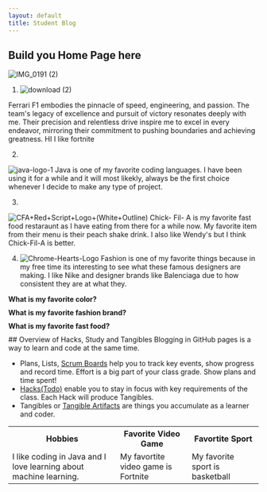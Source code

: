 ```yaml
---
layout: default
title: Student Blog
---
```



## Build you Home Page here 
![IMG_0191 (2)](https://github.com/SrinivasNampalli/Srinivas-Nampalli1/assets/96441447/ad5f79c1-1e1c-4865-baa9-b4788d2c8dc1)



 

  1.  ![download (2)](https://github.com/SrinivasNampalli/Srinivas-Nampalli1/assets/96441447/3febb2d7-8fae-428c-926d-d5dfbf631dc8)

  
Ferrari F1 embodies the pinnacle of speed, engineering, and passion. The team's legacy of excellence and pursuit of victory resonates deeply with me. Their precision and relentless drive inspire me to excel in every endeavor, mirroring their commitment to pushing boundaries and achieving greatness. HI I like fortnite

  2. 
   ![java-logo-1](https://github.com/SrinivasNampalli/Srinivas-Nampalli1/assets/96441447/c78278eb-fda8-482d-8adc-4890617cceec)
Java is one of my favorite coding languages. I have been using it for a while and it will most likekly, always be the first choice whenever I decide to make any type of project.
    
3. 
  ![CFA+Red+Script+Logo+(White+Outline)](https://github.com/SrinivasNampalli/Srinivas-Nampalli1/assets/96441447/0c561e08-0510-4cda-bf08-16b9c61406d3)
Chick- Fil- A is my favorite fast food restaraunt as I have eating from there for a while now. My favorite item from their menu is their peach shake drink. I also like Wendy's but I think Chick-Fil-A is better.

4.  
    ![Chrome-Hearts-Logo](https://github.com/SrinivasNampalli/Srinivas-Nampalli1/assets/96441447/65b769de-58c7-47fe-9585-89c8e15b22d9)
Fashion is one of my favorite things because in my free time its interesting to see what these famous designers are making. I like Nike and designer brands like Balenciaga due to how consistent they are at what they.              <!DOCTYPE html>
<html>
<head>
  <title>Quiz</title>
  <style>
    .question {
      cursor: pointer;
      margin-bottom: 10px;
      font-weight: bold;
    }
    .answer {
      display: none;
    }
  </style>
  <script>
    function toggleAnswer(id) {
      var answer = document.getElementById(id);
      if (answer.style.display === "none") {
        answer.style.display = "block";
      } else {
        answer.style.display = "none";
      }
    }
  </script>
</head>
<body>
  <div class="question" onclick="toggleAnswer('color')">What is my favorite color?</div>
  <div class="answer" id="color">My favorite color is blue.</div>
  
  <div class="question" onclick="toggleAnswer('brand')">What is my favorite fashion brand?</div>
  <div class="answer" id="brand">My favorite fashion brand is Chrome Hearts.</div>
  
  <div class="question" onclick="toggleAnswer('food')">What is my favorite fast food?</div>
  <div class="answer" id="food">My favorite fast food is Chick-fil-A.</div>
</body>
</html>

<table>
  <tr>
    <th>Hobbies</th>
    <th>Favorite Video Game</th>
    <th>Favortite Sport</th>
  </tr>
  <tr>
    <td>I like coding in Java and I love learning about machine learning.</td>
    <td>My favortite video game is Fortnite</td>
    <td>My favorite sport is basketball</td>
  </tr>
  <tr>
## Overview of Hacks, Study and Tangibles
Blogging in GitHub pages is a way to learn and code at the same time. 

- Plans, Lists, [Scrum Boards](https://clickup.com/blog/scrum-board/) help you to track key events, show progress and record time.  Effort is a big part of your class grade.  Show plans and time spent!
- [Hacks(Todo)](https://levelup.gitconnected.com/six-ultimate-daily-hacks-for-every-programmer-60f5f10feae) enable you to stay in focus with key requirements of the class.  Each Hack will produce Tangibles.
- Tangibles or [Tangible Artifacts](https://en.wikipedia.org/wiki/Artifact_(software_development)) are things you accumulate as a learner and coder. 
